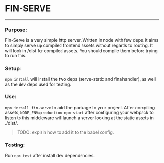 # FIN-SERVE

---

### Purpose:

Fin-Serve is a very simple http server. Written in node with few deps, it aims to simply serve up compiled frontend assets without regards to routing.
It will look in /dist for compiled assets. You should compile them before trying to run this.

### Setup:

`npm install` will install the two deps (serve-static and finalhandler), as well as the dev deps used for testing.

### Use:

`npm install fin-serve` to add the package to your project. After compiling assets, `NODE_ENV=production npm start` after configuring your webpack to listen to this middleware will launch a server looking at the static assets in ./dist/.
> TODO: explain how to add it to the babel config.

### Testing:

Run `npm test` after install dev dependencies.
